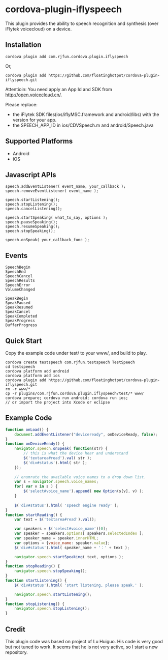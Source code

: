 # cordova-plugin-iflyspeech #

This plugin provides the ability to speech recognition and synthesis (over iFlytek voicecloud) on a device.

## Installation

	cordova plugin add com.rjfun.cordova.plugin.iflyspeech

Or,
	
	cordova plugin add https://github.com/floatinghotpot/cordova-plugin-iflyspeech.git

Attentioin: You need apply an App Id and SDK from http://open.voicecloud.cn/.

Please replace:
- the iFlytek SDK files(ios/iflyMSC.framework and android/libs) with the version for your app.
- the SPEECH_APP_ID in ios/CDVSpeech.m and android/Speech.java

## Supported Platforms ##

* Android
* iOS

## Javascript APIs ##

    speech.addEventListener( event_name, your_callback );
    speech.removeEventListener( event_name );

    speech.startListening();
    speech.stopListening();
    speech.cancelListening();
    
    speech.startSpeaking( what_to_say, options );
    speech.pauseSpeaking();
    speech.resumeSpeaking();
    speech.stopSpeaking();
    
    speech.onSpeak( your_callback_func );

## Events ##
    
    SpeechBegin
    SpeechEnd
    SpeechCancel
    SpeechResults
    SpeechError  
    VolumeChanged

    SpeakBegin
    SpeakPaused
    SpeakResumed
    SpeakCancel
    SpeakCompleted 
    SpeakProgress
    BufferProgress
    
## Quick Start ##

Copy the example code under test/ to your www/, and build to play.

	cordova create testspeech com.rjfun.testspeech TestSpeech
	cd testspeech
	cordova platform add android
	cordova platform add ios
	cordova plugin add https://github.com/floatinghotpot/cordova-plugin-iflyspeech.git
	rm -r www/*
	cp -r plugins/com.rjfun.cordova.plugin.iflyspeech/test/* www/
	cordova prepare; cordova run android; cordova run ios;
	// or import the project into Xcode or eclipse

## Example Code ##
```javascript
function onLoad() {
    document.addEventListener("deviceready", onDeviceReady, false);
}
function onDeviceReady() {
	navigator.speech.onSpeak( function(str) {
		// this is what the device hear and understand
	    $('textarea#read').val( str );
	    $('div#status').html( str );
	});
	
	// enumrate the available voice names to a drop down list.
	var s = navigator.speech.voice_names;
	for( var v in s ) {
	    $('select#voice_name').append( new Option(s[v], v) );
	}
	
	$('div#status').html( 'speech engine ready' );
}
function startReading() {
	var text = $('textarea#read').val();

	var speakers = $('select#voice_name')[0];
	var speaker = speakers.options[ speakers.selectedIndex ];
	var speaker_name = speaker.innerHTML;
	var options = {voice_name: speaker.value};
	$('div#status').html( speaker_name + '：' + text );

	navigator.speech.startSpeaking( text, options );
}
function stopReading() {
	navigator.speech.stopSpeaking();
}
function startListening() {
	$('div#status').html( 'start listening, please speak.' );

	navigator.speech.startListening();
}
function stopListening() {
	navigator.speech.stopListening();
}
```

## Credit ##

This plugin code was based on project of Lu Huiguo. His code is very good but not tuned to work. It seems that he is not very active, so I start a new repository.

 
